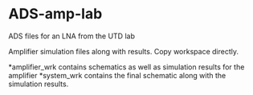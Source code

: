 # ADS-amp-lab
ADS files for an LNA from the UTD lab

Amplifier simulation files along with results. Copy workspace directly.

*amplifier_wrk contains schematics as well as simulation results for the amplifier
*system_wrk contains the final schematic along with the simulation results.

